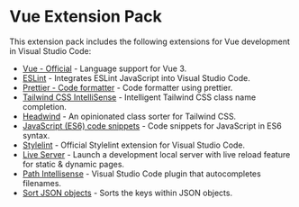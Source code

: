 # Vue Extension Pack

This extension pack includes the following extensions for Vue development in Visual Studio Code:

- [Vue - Official](https://marketplace.visualstudio.com/items?itemName=Vue.volar) - Language support for Vue 3.
- [ESLint](https://marketplace.visualstudio.com/items?itemName=dbaeumer.vscode-eslint) - Integrates ESLint JavaScript into Visual Studio Code.
- [Prettier - Code formatter](https://marketplace.visualstudio.com/items?itemName=esbenp.prettier-vscode) - Code formatter using prettier.
- [Tailwind CSS IntelliSense](https://marketplace.visualstudio.com/items?itemName=bradlc.vscode-tailwindcss) - Intelligent Tailwind CSS class name completion.
- [Headwind](https://marketplace.visualstudio.com/items?itemName=heybourn.headwind) - An opinionated class sorter for Tailwind CSS.
- [JavaScript (ES6) code snippets](https://marketplace.visualstudio.com/items?itemName=xabikos.JavaScriptSnippets) - Code snippets for JavaScript in ES6 syntax.
- [Stylelint](https://marketplace.visualstudio.com/items?itemName=stylelint.vscode-stylelint) - Official Stylelint extension for Visual Studio Code.
- [Live Server](https://marketplace.visualstudio.com/items?itemName=ritwickdey.LiveServer) - Launch a development local server with live reload feature for static & dynamic pages.
- [Path Intellisense](https://marketplace.visualstudio.com/items?itemName=christian-kohler.path-intellisense) - Visual Studio Code plugin that autocompletes filenames.
- [Sort JSON objects](https://marketplace.visualstudio.com/items?itemName=richie5um2.vscode-sort-json) - Sorts the keys within JSON objects.
